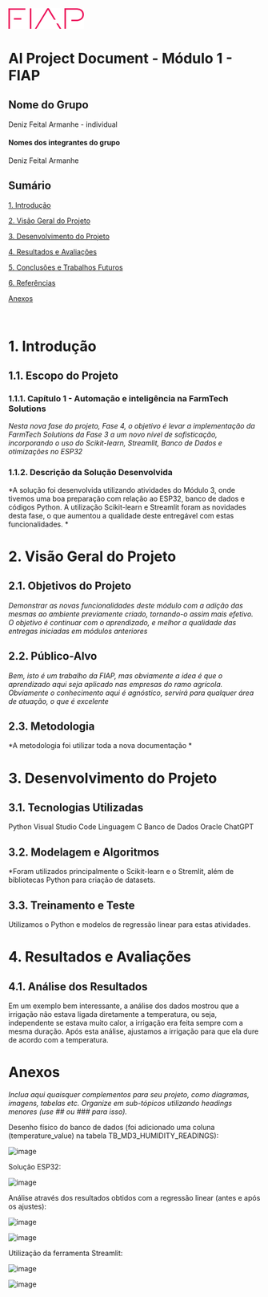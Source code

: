 
<img src="../assets/logo-fiap.png" alt="FIAP - Faculdade de Informática e Admnistração Paulista" border="0" width=30% height=30%>

# AI Project Document - Módulo 1 - FIAP

## Nome do Grupo
Deniz Feital Armanhe - individual

#### Nomes dos integrantes do grupo
Deniz Feital Armanhe


## Sumário

[1. Introdução](#c1)

[2. Visão Geral do Projeto](#c2)

[3. Desenvolvimento do Projeto](#c3)

[4. Resultados e Avaliações](#c4)

[5. Conclusões e Trabalhos Futuros](#c5)

[6. Referências](#c6)

[Anexos](#c7)

<br>

# <a name="c1"></a>1. Introdução

## 1.1. Escopo do Projeto

### 1.1.1. Capítulo 1 - Automação e inteligência na FarmTech Solutions

*Nesta nova fase do projeto, Fase 4, o objetivo é levar a implementação da FarmTech Solutions da Fase 3 a um novo nível de sofisticação, incorporando o uso do Scikit-learn, Streamlit, Banco de Dados e otimizações no ESP32*

### 1.1.2. Descrição da Solução Desenvolvida

*A solução foi desenvolvida utilizando atividades do Módulo 3, onde tivemos uma boa preparação com relação ao ESP32, banco de dados e códigos Python. A utilização Scikit-learn e Streamlit foram as novidades desta fase, o que aumentou a qualidade deste entregável com estas funcionalidades. *

# <a name="c2"></a>2. Visão Geral do Projeto

## 2.1. Objetivos do Projeto

*Demonstrar as novas funcionalidades deste módulo com a adição das mesmas ao ambiente previamente criado, tornando-o assim mais efetivo. O objetivo é continuar com o aprendizado, e melhor a qualidade das entregas iniciadas em módulos anteriores*

## 2.2. Público-Alvo

*Bem, isto é um trabalho da FIAP, mas obviamente a idea é que o aprendizado aqui seja aplicado nas empresas do ramo agrícola. Obviamente o conhecimento aqui é agnóstico, servirá para qualquer área de atuação, o que é excelente*

## 2.3. Metodologia

*A metodologia foi utilizar toda a nova documentação *

# <a name="c3"></a>3. Desenvolvimento do Projeto

## 3.1. Tecnologias Utilizadas

Python
Visual Studio Code
Linguagem C
Banco de Dados Oracle
ChatGPT

## 3.2. Modelagem e Algoritmos

*Foram utilizados principalmente o Scikit-learn e o Stremlit, além de bibliotecas Python para criação de datasets.

## 3.3. Treinamento e Teste

Utilizamos o Python e modelos de regressão linear para estas atividades.

# <a name="c4"></a>4. Resultados e Avaliações

## 4.1. Análise dos Resultados

Em um exemplo bem interessante, a análise dos dados mostrou que a irrigação não estava ligada diretamente a temperatura, ou seja, independente se estava muito calor, a irrigação era feita sempre com a mesma duração. Após esta análise, ajustamos a irrigação para que ela dure de acordo com a temperatura.


# <a name="c7"></a>Anexos

*Inclua aqui quaisquer complementos para seu projeto, como diagramas, imagens, tabelas etc. Organize em sub-tópicos utilizando headings menores (use ## ou ### para isso).*

Desenho físico do banco de dados (foi adicionado uma coluna (temperature_value) na tabela TB_MD3_HUMIDITY_READINGS):

![image](https://github.com/user-attachments/assets/1785b788-9470-413f-a39c-f4ee8154098f)

Solução ESP32:

![image](https://github.com/user-attachments/assets/1d449443-5752-4ff2-a511-d0e51d375ef3)

Análise através dos resultados obtidos com a regressão linear (antes e após os ajustes):

![image](https://github.com/user-attachments/assets/8032cd6a-c0fc-4c21-b2b6-19a35790219a)


![image](https://github.com/user-attachments/assets/314d24a2-12df-4f33-85d4-51995bfd8b1a)

Utilização da ferramenta Streamlit:

![image](https://github.com/user-attachments/assets/3fe7486f-0ee9-43bd-9450-57de20a527b5)


![image](https://github.com/user-attachments/assets/0a4edd06-5342-4aa9-9fe3-bd9ac2f3e175)

